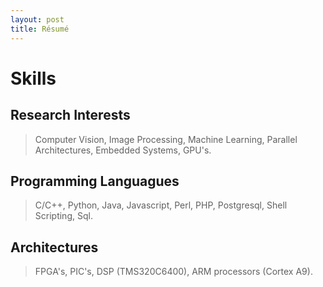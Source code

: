 ```yaml
---
layout: post
title: Résumé
---
```


# Skills 

## <i class="icon-beaker icon-1x"></i> Research Interests
> Computer Vision, Image Processing, Machine Learning, Parallel Architectures, Embedded Systems, GPU's.

## <i class="icon-keyboard icon-1x"></i> Programming Languagues
> C/C++,  Python, Java, Javascript, Perl, PHP, Postgresql, Shell Scripting, Sql.

## <i class="icon-desktop icon-1x"></i> Architectures
> FPGA's, PIC's, DSP (TMS320C6400), ARM processors (Cortex A9).